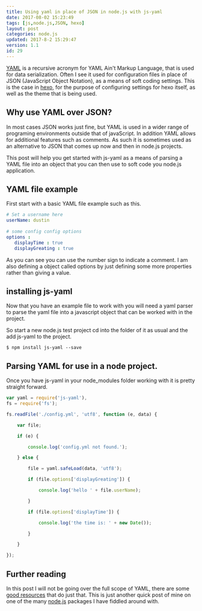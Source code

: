 ```yaml
---
title: Using yaml in place of JSON in node.js with js-yaml
date: 2017-08-02 15:23:49
tags: [js,node.js,JSON, hexo]
layout: post
categories: node.js
updated: 2017-8-2 15:29:47
version: 1.1
id: 29
---
```


[YAML](http://yaml.org/) is a recursive acronym for YAML Ain't Markup Language, that is used for data serialization. Often I see it used for configuration files in place of JSON (JavaScript Object Notation), as a means of soft coding settings. This is the case in [hexo](https://hexo.io), for the purpose of configuring settings for hexo itself, as well as the theme that is being used.

<!-- more -->

## Why use YAML over JSON?

In most cases JSON works just fine, but YAML is used in a wider range of programing environments outside that of javaScript. In addition YAML allows for additional features such as comments. As such it is sometimes used as an alternative to JSON that comes up now and then in node.js projects.

This post will help you get started with js-yaml as a means of parsing a YAML file into an object that you can then use to soft code you node.js application.

## YAML file example

First start with a basic YAML file example such as this.

```yaml
# Set a username here
userName: dustin
 
# some config config options
options :
   displayTime : true
   displayGreating : true
```

As you can see you can use the number sign to indicate a comment. I am also defining a object called options by just defining some more properties rather than giving a value.

## installing js-yaml

Now that you have an example file to work with you will need a yaml parser to parse the yaml file into a javascript object that can be worked with in the project.

So start a new node.js test project cd into the folder of it as usual and the add js-yaml to the project.

```
$ npm install js-yaml --save
```

## Parsing YAML for use in a node project.

Once you have js-yaml in your node_modules folder working with it is pretty straight forward.

```js
var yaml = require('js-yaml'),
fs = require('fs');

fs.readFile('./config.yml', 'utf8', function (e, data) {

    var file;

    if (e) {

        console.log('config.yml not found.');

    } else {

        file = yaml.safeLoad(data, 'utf8');

        if (file.options['displayGreating']) {

            console.log('hello ' + file.userName);

        }

        if (file.options['displayTime']) {

            console.log('the time is: ' + new Date());

        }

    }

});
```

## Further reading

In this post I will not be going over the full scope of YAML, there are some [good resources](http://www.yaml.org/start.html) that do just that. This is just another quick post of mine on one of the many [node.js](/categories/node-js/) packages I have fiddled around with.

<!-- notes 

http://stackoverflow.com/questions/1726802/what-is-the-difference-between-yaml-and-json-when-to-prefer-one-over-the-other


-->